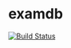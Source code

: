 # examdb
[![Build Status](https://travis-ci.org/ic-hep/examdb.svg?branch=master)](https://travis-ci.org/ic-hep/examdb)

